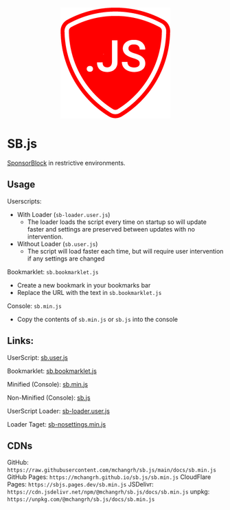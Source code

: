 <p align="center"><img src="docs/icon.png"></p>

# SB.js

[SponsorBlock](https://github.com/ajayyy/SponsorBlock) in restrictive environments.

## Usage
Userscripts:
  - With Loader (`sb-loader.user.js`)
    - The loader loads the script every time on startup so will update faster and settings are preserved between updates with no intervention.
  - Without Loader (`sb.user.js`)
    - The script will load faster each time, but will require user intervention if any settings are changed

Bookmarklet: `sb.bookmarklet.js`
- Create a new bookmark in your bookmarks bar
- Replace the URL with the text in `sb.bookmarklet.js`

Console: `sb.min.js`
- Copy the contents of `sb.min.js` or `sb.js` into the console

## Links:

UserScript: [sb.user.js](docs/sb.user.js)

Bookmarklet: [sb.bookmarklet.js](docs/sb.bookmarklet.js)

Minified (Console): [sb.min.js](docs/sb.min.js)

Non-Minified (Console): [sb.js](docs/sb.js)

UserScript Loader: [sb-loader.user.js](docs/sb-loader.user.js)

Loader Taget: [sb-nosettings.min.js](docs/sb-nosettings.min.js)

## CDNs
GitHub: `https://raw.githubusercontent.com/mchangrh/sb.js/main/docs/sb.min.js`
GitHub Pages: `https://mchangrh.github.io/sb.js/sb.min.js`
CloudFlare Pages: `https://sbjs.pages.dev/sb.min.js`
JSDelivr: `https://cdn.jsdelivr.net/npm/@mchangrh/sb.js/docs/sb.min.js`
unpkg: `https://unpkg.com/@mchangrh/sb.js/docs/sb.min.js`